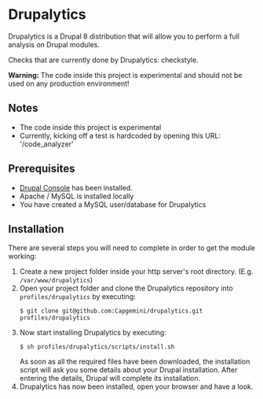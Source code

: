 Drupalytics
===========

Drupalytics is a Drupal 8 distribution that will allow you to perform a full
analysis on Drupal modules. 

Checks that are currently done by Drupalytics: checkstyle.

**Warning:** The code inside this project is experimental and should not be used
on any production environment!

## Notes
* The code inside this project is experimental
* Currently, kicking off a test is hardcoded by opening this URL: 
'/code_analyzer'

## Prerequisites
* [Drupal Console](https://www.drupal.org/project/console) has been installed.
* Apache / MySQL is installed locally
* You have created a MySQL user/database for Drupalytics

## Installation
There are several steps you will need to complete in order to get the module
working:

1. Create a new project folder inside your http server's root directory.
   (E.g. `/var/www/drupalytics`)
3. Open your project folder and clone the Drupalytics repository into 
   `profiles/drupalytics` by executing:
   ```
   $ git clone git@github.com:Capgemini/drupalytics.git profiles/drupalytics
   ```
4. Now start installing Drupalytics by executing:
   ```
   $ sh profiles/drupalytics/scripts/install.sh
   ```
   As soon as all the required files have been downloaded, the installation
   script will ask you some details about your Drupal installation. After
   entering the details, Drupal will complete its installation.
5. Drupalytics has now been installed, open your browser and have a look.
